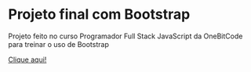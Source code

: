 # Projeto final com Bootstrap

Projeto feito no curso Programador Full Stack JavaScript da OneBitCode para treinar o uso de Bootstrap

[Clique aqui!](https://maisafolgueral.github.io/project-bootstrap/)
